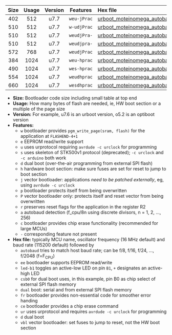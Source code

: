 |Size|Usage|Version|Features|Hex file|
|:-:|:-:|:-:|:-:|:--|
|402|512|u7.7|`weu-jPrac`|[urboot_moteinomega_autobaud_ee_led+d7_fr_ce_ur_vbl.hex](https://raw.githubusercontent.com/stefanrueger/urboot.hex/main/boards/moteinomega/autobaud/urboot_moteinomega_autobaud_ee_led+d7_fr_ce_ur_vbl.hex)|
|510|512|u7.7|`w-udjPrac`|[urboot_moteinomega_autobaud_led+d7_csc7_dual_fr_ce_ur_vbl.hex](https://raw.githubusercontent.com/stefanrueger/urboot.hex/main/boards/moteinomega/autobaud/urboot_moteinomega_autobaud_led+d7_csc7_dual_fr_ce_ur_vbl.hex)|
|510|512|u7.7|`weudjPra-`|[urboot_moteinomega_autobaud_ee_led+d7_csc7_dual_ur_vbl.hex](https://raw.githubusercontent.com/stefanrueger/urboot.hex/main/boards/moteinomega/autobaud/urboot_moteinomega_autobaud_ee_led+d7_csc7_dual_ur_vbl.hex)|
|510|512|u7.7|`weudjpra-`|[urboot_moteinomega_autobaud_ee_led+d7_csc7_dual_fr_ur_vbl.hex](https://raw.githubusercontent.com/stefanrueger/urboot.hex/main/boards/moteinomega/autobaud/urboot_moteinomega_autobaud_ee_led+d7_csc7_dual_fr_ur_vbl.hex)|
|572|768|u7.7|`weudjPrac`|[urboot_moteinomega_autobaud_ee_led+d7_csc7_dual_fr_ce_ur_vbl.hex](https://raw.githubusercontent.com/stefanrueger/urboot.hex/main/boards/moteinomega/autobaud/urboot_moteinomega_autobaud_ee_led+d7_csc7_dual_fr_ce_ur_vbl.hex)|
|384|1024|u7.7|`weu-hprac`|[urboot_moteinomega_autobaud_ee_led+d7_fr_ce_ur.hex](https://raw.githubusercontent.com/stefanrueger/urboot.hex/main/boards/moteinomega/autobaud/urboot_moteinomega_autobaud_ee_led+d7_fr_ce_ur.hex)|
|490|1024|u7.7|`wes-hprac`|[urboot_moteinomega_autobaud_ee_led+d7_fr_ce.hex](https://raw.githubusercontent.com/stefanrueger/urboot.hex/main/boards/moteinomega/autobaud/urboot_moteinomega_autobaud_ee_led+d7_fr_ce.hex)|
|554|1024|u7.7|`weudhprac`|[urboot_moteinomega_autobaud_ee_led+d7_csc7_dual_fr_ce_ur.hex](https://raw.githubusercontent.com/stefanrueger/urboot.hex/main/boards/moteinomega/autobaud/urboot_moteinomega_autobaud_ee_led+d7_csc7_dual_fr_ce_ur.hex)|
|660|1024|u7.7|`wesdhprac`|[urboot_moteinomega_autobaud_ee_led+d7_csc7_dual_fr_ce.hex](https://raw.githubusercontent.com/stefanrueger/urboot.hex/main/boards/moteinomega/autobaud/urboot_moteinomega_autobaud_ee_led+d7_csc7_dual_fr_ce.hex)|

- **Size:** Bootloader code size including small table at top end
- **Usage:** How many bytes of flash are needed, ie, HW boot section or a multiple of the page size
- **Version:** For example, u7.6 is an urboot version, o5.2 is an optiboot version
- **Features:**
  + `w` bootloader provides `pgm_write_page(sram, flash)` for the application at `FLASHEND-4+1`
  + `e` EEPROM read/write support
  + `u` uses urprotocol requiring `avrdude -c urclock` for programming
  + `s` uses skeleton of STK500v1 protocol (deprecated); `-c urclock` and `-c arduino` both work
  + `d` dual boot (over-the-air programming from external SPI flash)
  + `h` hardware boot section: make sure fuses are set for reset to jump to boot section
  + `j` vector bootloader: applications *need to be patched externally*, eg, using `avrdude -c urclock`
  + `p` bootloader protects itself from being overwritten
  + `P` vector bootloader only: protects itself and reset vector from being overwritten
  + `r` preserves reset flags for the application in the register R2
  + `a` autobaud detection (f_cpu/8n using discrete divisors, n = 1, 2, ..., 256)
  + `c` bootloader provides chip erase functionality (recommended for large MCUs)
  + `-` corresponding feature not present
- **Hex file:** typically MCU name, oscillator frequency (16 MHz default) and baud rate (115200 default) followed by
  + `autobaud` tries to match host baud rate; can be f/8, f/16, f/24, ..., f/2048 (f=F<sub>CPU</sub>)
  + `ee` bootloader supports EEPROM read/write
  + `led-b1` toggles an active-low LED on pin `B1`, `+` designates an active-high LED
  + `csb0` for dual boot uses, in this example, pin B0 as chip select of external SPI flash memory
  + `dual` boot: serial and from external SPI flash memory
  + `fr` bootloader provides non-essential code for smoother error handing
  + `ce` bootloader provides a chip erase command
  + `ur` uses urprotocol and requires `avrdude -c urclock` for programming
  + `d` dual boot
  + `vbl` vector bootloader: set fuses to jump to reset, not the HW boot section
